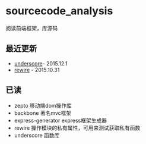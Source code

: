 # sourcecode_analysis
阅读前端框架，库源码

## 最近更新
* [underscore](https://github.com/yyzych/sourcecode_analysis/tree/master/underscore)- 2015.12.1
* [rewire](https://github.com/yyzych/sourcecode_analysis/tree/master/rewire) - 2015.10.31

## 已读
* zepto 移动端dom操作库
* backbone 著名mvc框架
* express-generator express框架生成器
* rewire 操作模块的私有属性，可用来测试获取私有函数
* underscore 函数库

